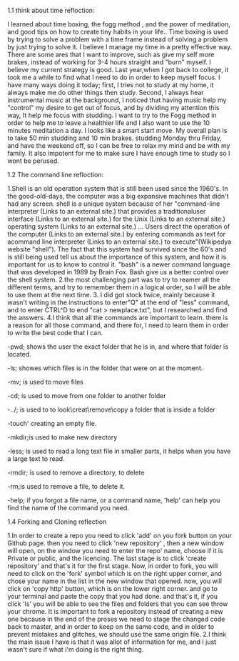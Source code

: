 1.1 think about time refloction:

I learned about time boxing,  the fogg method , and the power of meditation, and good tips on how to create tiny habits in your life.. Time boxing is used by trying to solve a problem with a time frame instead of solving a problem by just trying to solve it.
I believe I manage my time in a pretty effective way. There are some ares that I want to improve, such as give my self more brakes, instead of working for 3-4 hours straight and "burn" myself.
I believe my current strategy is good. Last year,when I got back to college, it took me a while to find what I need to do in order to keep myself focus. I have many ways doing it today; first, I tries not to study at my home, it always make me do other things then study. Second, I always hear instrumental music at the background, I noticed that having music help my "control" my desire to get out of focus, and by dividing my attention this way, It help me focus with studding.
I want to try to the Fogg method in order to help me to leave a healthier life and I also want to use the 10 minutes meditation a day. I looks like a smart start move.
My overall plan is to take 50 min studding and 10 min brakes. studding Monday thru Friday, and have the weekend off, so I can be free to relax my mind and be with my family.
It also impotent for me to make sure I have enough time to study so I wont be perused.

1.2 The command line refloction:

1.Shell is an old operation system that is still been used since the 1960's. In the good-old-days, the computer was a big expansive machines that didn't had any screen. shell is a unique system because of her "command-line interpreter (Links to an external site.) that provides a traditionaluser interface (Links to an external site.) for the Unix (Links to an external site.) operating system (Links to an external site.) ... Users direct the operation of the computer (Links to an external site.) by entering commands as text for acommand line interpreter (Links to an external site.) to execute"(Wikipedya website "shell"). The fact that this system had survived since the 60's and is still being used tell us about the importance of this system, and how it is important for us to know to control it. "bash" is a newer command language that was developed in 1989 by Brain Fox. Bash give us a better control over the shell system.
2.the most challenging part was to try to reamer all the different terms, and try to remember them in a logical order, so I will be able to use them at the next time.
3. I did got stock twice, mainly because it wasn't writing in the instructions to enter"Q" at the end of "less" command, and to enter CTRL^D to end "cat > newplace.txt", but I researched and find the answers.
4.I think that all the commands are important to learn. there is a reason for all those command, and there for, I need to learn them in order to write the best code that I can.
 

-pwd; shows the user the exact folder that he is in, and where that folder is located.

-ls; showes which files is in the folder that were on at the moment.

-mv; is used to move files

-cd; is used to move from one folder to another folder

-../; is used to to look\creat\remove\copy a folder that is inside a folder

-touch' creating an empty file.

-mkdir;is used to make new directory

-less; is used to read a long text file in smaller parts, it helps when you have a large text to read.

-rmdir; is used to remove a directory, to delete

-rm;is used to remove a file, to delete it.

-help; if you forgot a file name, or a command name, 'help' can help you find the name of the command you need.

1.4 Forking and Cloning reflection



1.In order to create a repo you need to click 'add' on you fork button on your Github page.
then you need to click 'new repository' , then a new window will open, on the window you need to enter the repo' name, choose if it is Private or public, and the licencing. The last stage is to click 'create repository' and that's it for the first stage. Now, in order to fork, you will need to click on the 'fork' symbol which is on the right upper corner, and chose your name in the list in the new window that opened. now, you will click on 'copy http' button, which is on the lower right corner. and go to your terminal and paste the copy that you had done. and that's it, if you click 'ls' you will be able to see the files and folders that you can see throw your chrome.
It is important to fork a repository instead of creating a new one because in the end of the proses we need to stage the changed code back to master, and in order to keep on the same code, and in older to prevent mistakes and glitches, we should use the same origin file.
2.I think the main issue I have is that it was allot of information for me, and I just wasn't sure if what i'm doing is the right thing.
 
